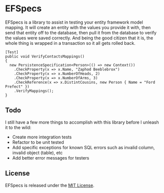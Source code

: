 EFSpecs
=======

EFSpecs is a library to assist in testing your entity framework model mapping. It will create an entity with the values you provide it with, then send that entity off to the database, then pull it from the database to verify the values were saved correctly. And being the good citizen that it is, the whole thing is wrapped in a transaction so it all gets rolled back.

```CSharp
[Test]
public void VerifyContactsMappings()
{
  new PersistenceSpecification<Person>(() => new Context())
    .CheckProperty(x => x.Name, "Zaphod Beeblebrox")
    .CheckProperty(x => x.NumberOfHeads, 2)
    .CheckProperty(x => x.NumberOfArms, 3)
    .CheckReference(x => x.DistintCousins, new Person { Name = "Ford Prefect" })
    .VerifyMappings();
}
```

## Todo

I still have a few more things to accomplish with this library before I unleash it to the wild:

* Create more integration tests
* Refactor to be unit tested
* Add specific exceptions for known SQL errors such as invalid column, invalid object (table), etc
* Add better error messages for testers

## License

EFSpecs is released under the [MIT License](http://opensource.org/licenses/MIT).
